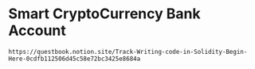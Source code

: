 # Smart CryptoCurrency Bank Account

```This exercise is done to complete quest#3 in the Questbook, as per the link below. 
https://questbook.notion.site/Track-Writing-code-in-Solidity-Begin-Here-0cdfb112506d45c58e72bc3425e8684a
